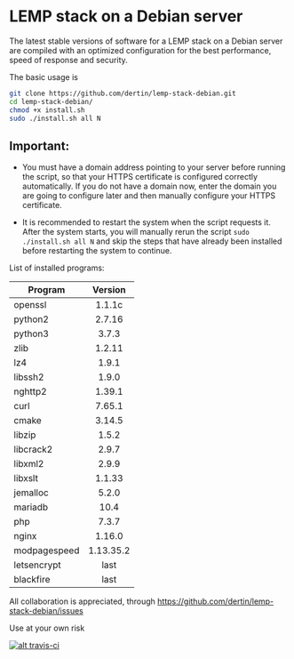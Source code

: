 # LEMP stack on a Debian server

The latest stable versions of software for a LEMP stack on a Debian server are compiled with an optimized configuration for the best performance, speed of response and security.

The basic usage is
```sh
git clone https://github.com/dertin/lemp-stack-debian.git
cd lemp-stack-debian/
chmod +x install.sh
sudo ./install.sh all N
```
## Important:

- You must have a domain address pointing to your server before running the script, so that your HTTPS certificate is configured correctly automatically. If you do not have a domain now, enter the domain you are going to configure later and then manually configure your HTTPS certificate.

- It is recommended to restart the system when the script requests it.
After the system starts, you will manually rerun the script `sudo ./install.sh all N` and skip the steps that have already been installed before restarting the system to continue.


List of installed programs:

| Program       | Version    |
| ------------- |:----------:|
| openssl       | 1.1.1c     |
| python2       | 2.7.16     |
| python3       | 3.7.3      |
| zlib          | 1.2.11     |
| lz4           | 1.9.1      |
| libssh2       | 1.9.0      |
| nghttp2       | 1.39.1     |
| curl          | 7.65.1     |
| cmake         | 3.14.5     |
| libzip        | 1.5.2      |
| libcrack2     | 2.9.7      |
| libxml2       | 2.9.9      |
| libxslt       | 1.1.33     |
| jemalloc      | 5.2.0      |
| mariadb       | 10.4       |
| php           | 7.3.7      |
| nginx         | 1.16.0     |
| modpagespeed  | 1.13.35.2  |
| letsencrypt   | last       |
| blackfire     | last       |


All collaboration is appreciated, through https://github.com/dertin/lemp-stack-debian/issues

Use at your own risk

[![alt travis-ci](https://travis-ci.org/dertin/lemp-stack-debian.svg?branch=develop)](https://travis-ci.org/dertin/lemp-stack-debian/)
